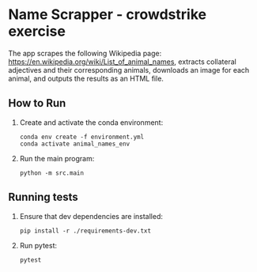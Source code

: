 # Name Scrapper - crowdstrike exercise 

The app scrapes the following Wikipedia page: https://en.wikipedia.org/wiki/List_of_animal_names, extracts collateral adjectives and their corresponding animals, downloads an image for each animal, and outputs the results as an HTML file.

## How to Run

1. Create and activate the conda environment:
   ```
   conda env create -f environment.yml
   conda activate animal_names_env
   ```
2. Run the main program:
   ```
   python -m src.main
   ````

## Running tests
1. Ensure that dev dependencies are installed:
   ```
   pip install -r ./requirements-dev.txt
   ```
2. Run pytest:
   ```
   pytest
   ```
